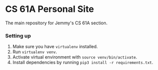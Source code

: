 # CS 61A Personal Site

The main repository for Jemmy's CS 61A section.

### Setting up

1. Make sure you have `virtualenv` installed.
2. Run `virtualenv venv`.
3. Activate virtual environment with `source venv/bin/activate`.
4. Install dependencies by running `pip3 install -r requirements.txt`.
